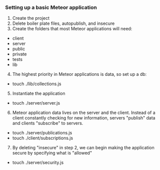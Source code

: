### Setting up a basic Meteor application

1) Create the project
2) Delete boiler plate files, autopublish, and insecure
3) Create the folders that most Meteor applications will need:
  - client
  - server
  - public
  - private
  - tests
  - lib
4) The highest priority in Meteor applications is data, so set up a db:
  - touch ./lib/collections.js
5) Instantiate the application
  - touch ./server/server.js
6) Meteor application data lives on the server and the client. Instead of a client constantly checking for new information, servers "publish" data and clients "subscribe" to servers.
  - touch ./server/publications.js
  - touch ./client/subscriptions.js
7) By deleting "insecure" in step 2, we can begin making the application secure by specifying what is "allowed"
  - touch ./server/security.js